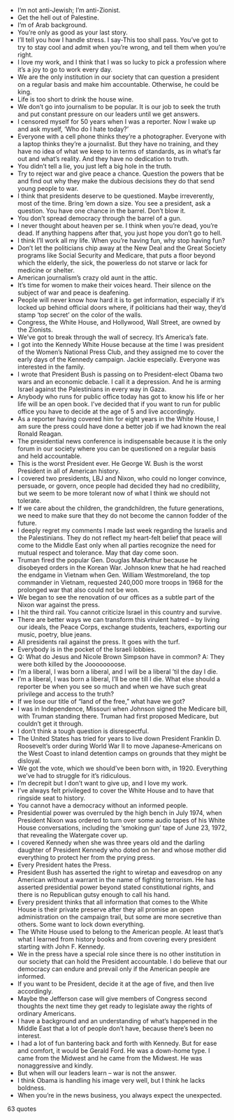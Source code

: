  - I’m not anti-Jewish; I’m anti-Zionist.
 - Get the hell out of Palestine.
 - I’m of Arab background.
 - You’re only as good as your last story.
 - I’ll tell you how I handle stress. I say-This too shall pass. You’ve got to try to stay cool and admit when you’re wrong, and tell them when you’re right.
 - I love my work, and I think that I was so lucky to pick a profession where it’s a joy to go to work every day.
 - We are the only institution in our society that can question a president on a regular basis and make him accountable. Otherwise, he could be king.
 - Life is too short to drink the house wine.
 - We don’t go into journalism to be popular. It is our job to seek the truth and put constant pressure on our leaders until we get answers.
 - I censored myself for 50 years when I was a reporter. Now I wake up and ask myself, ‘Who do I hate today?’
 - Everyone with a cell phone thinks they’re a photographer. Everyone with a laptop thinks they’re a journalist. But they have no training, and they have no idea of what we keep to in terms of standards, as in what’s far out and what’s reality. And they have no dedication to truth.
 - You didn’t tell a lie, you just left a big hole in the truth.
 - Try to reject war and give peace a chance. Question the powers that be and find out why they make the dubious decisions they do that send young people to war.
 - I think that presidents deserve to be questioned. Maybe irreverently, most of the time. Bring ’em down a size. You see a president, ask a question. You have one chance in the barrel. Don’t blow it.
 - You don’t spread democracy through the barrel of a gun.
 - I never thought about heaven per se. I think when you’re dead, you’re dead. If anything happens after that, you just hope you don’t go to hell.
 - I think I’ll work all my life. When you’re having fun, why stop having fun?
 - Don’t let the politicians chip away at the New Deal and the Great Society programs like Social Security and Medicare, that puts a floor beyond which the elderly, the sick, the powerless do not starve or lack for medicine or shelter.
 - American journalism’s crazy old aunt in the attic.
 - It’s time for women to make their voices heard. Their silence on the subject of war and peace is deafening.
 - People will never know how hard it is to get information, especially if it’s locked up behind official doors where, if politicians had their way, they’d stamp ‘top secret’ on the color of the walls.
 - Congress, the White House, and Hollywood, Wall Street, are owned by the Zionists.
 - We’ve got to break through the wall of secrecy. It’s America’s fate.
 - I got into the Kennedy White House because at the time I was president of the Women’s National Press Club, and they assigned me to cover the early days of the Kennedy campaign. Jackie especially. Everyone was interested in the family.
 - I wrote that President Bush is passing on to President-elect Obama two wars and an economic debacle. I call it a depression. And he is arming Israel against the Palestinians in every way in Gaza.
 - Anybody who runs for public office today has got to know his life or her life will be an open book. I’ve decided that if you want to run for public office you have to decide at the age of 5 and live accordingly.
 - As a reporter having covered him for eight years in the White House, I am sure the press could have done a better job if we had known the real Ronald Reagan.
 - The presidential news conference is indispensable because it is the only forum in our society where you can be questioned on a regular basis and held accountable.
 - This is the worst President ever. He George W. Bush is the worst President in all of American history.
 - I covered two presidents, LBJ and Nixon, who could no longer convince, persuade, or govern, once people had decided they had no credibility, but we seem to be more tolerant now of what I think we should not tolerate.
 - If we care about the children, the grandchildren, the future generations, we need to make sure that they do not become the cannon fodder of the future.
 - I deeply regret my comments I made last week regarding the Israelis and the Palestinians. They do not reflect my heart-felt belief that peace will come to the Middle East only when all parties recognize the need for mutual respect and tolerance. May that day come soon.
 - Truman fired the popular Gen. Douglas MacArthur because he disobeyed orders in the Korean War. Johnson knew that he had reached the endgame in Vietnam when Gen. William Westmoreland, the top commander in Vietnam, requested 240,000 more troops in 1968 for the prolonged war that also could not be won.
 - We began to see the renovation of our offices as a subtle part of the Nixon war against the press.
 - I hit the third rail. You cannot criticize Israel in this country and survive.
 - There are better ways we can transform this virulent hatred – by living our ideals, the Peace Corps, exchange students, teachers, exporting our music, poetry, blue jeans.
 - All presidents rail against the press. It goes with the turf.
 - Everybody is in the pocket of the Israeli lobbies.
 - Q: What do Jesus and Nicole Brown Simpson have in common? A: They were both killed by the Joooooooose.
 - I’m a liberal, I was born a liberal, and I will be a liberal ’til the day I die.
 - I’m a liberal, I was born a liberal, I’ll be one till I die. What else should a reporter be when you see so much and when we have such great privilege and access to the truth?
 - If we lose our title of “land of the free,” what have we got?
 - I was in Independence, Missouri when Johnson signed the Medicare bill, with Truman standing there. Truman had first proposed Medicare, but couldn’t get it through.
 - I don’t think a tough question is disrespectful.
 - The United States has tried for years to live down President Franklin D. Roosevelt’s order during World War II to move Japanese-Americans on the West Coast to inland detention camps on grounds that they might be disloyal.
 - We got the vote, which we should’ve been born with, in 1920. Everything we’ve had to struggle for it’s ridiculous.
 - I’m decrepit but I don’t want to give up, and I love my work.
 - I’ve always felt privileged to cover the White House and to have that ringside seat to history.
 - You cannot have a democracy without an informed people.
 - Presidential power was overruled by the high bench in July 1974, when President Nixon was ordered to turn over some audio tapes of his White House conversations, including the ‘smoking gun’ tape of June 23, 1972, that revealing the Watergate cover up.
 - I covered Kennedy when she was three years old and the darling daughter of President Kennedy who doted on her and whose mother did everything to protect her from the prying press.
 - Every President hates the Press.
 - President Bush has asserted the right to wiretap and eavesdrop on any American without a warrant in the name of fighting terrorism. He has asserted presidential power beyond stated constitutional rights, and there is no Republican gutsy enough to call his hand.
 - Every president thinks that all information that comes to the White House is their private preserve after they all promise an open administration on the campaign trail, but some are more secretive than others. Some want to lock down everything.
 - The White House used to belong to the American people. At least that’s what I learned from history books and from covering every president starting with John F. Kennedy.
 - We in the press have a special role since there is no other institution in our society that can hold the President accountable. I do believe that our democracy can endure and prevail only if the American people are informed.
 - If you want to be President, decide it at the age of five, and then live accordingly.
 - Maybe the Jefferson case will give members of Congress second thoughts the next time they get ready to legislate away the rights of ordinary Americans.
 - I have a background and an understanding of what’s happened in the Middle East that a lot of people don’t have, because there’s been no interest.
 - I had a lot of fun bantering back and forth with Kennedy. But for ease and comfort, it would be Gerald Ford. He was a down-home type. I came from the Midwest and he came from the Midwest. He was nonaggressive and kindly.
 - But when will our leaders learn – war is not the answer.
 - I think Obama is handling his image very well, but I think he lacks boldness.
 - When you’re in the news business, you always expect the unexpected.

63 quotes